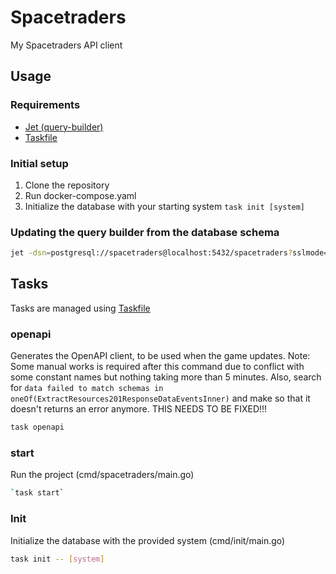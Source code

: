 # Spacetraders

My Spacetraders API client

## Usage

### Requirements 
- [Jet (query-builder)](https://github.com/go-jet/jet)
- [Taskfile](https://taskfile.dev/)


### Initial setup
1. Clone the repository
2. Run docker-compose.yaml
3. Initialize the database with your starting system `task init [system]`

### Updating the query builder from the database schema

```bash
jet -dsn=postgresql://spacetraders@localhost:5432/spacetraders?sslmode=disable -schema=public -path=./.gen
```

## Tasks

Tasks are managed using [Taskfile](https://taskfile.dev/)

### openapi

Generates the OpenAPI client, to be used when the game updates.
Note: Some manual works is required after this command due to conflict with some constant names but nothing taking more than 5 minutes.
Also, search for `data failed to match schemas in oneOf(ExtractResources201ResponseDataEventsInner)` and make so that it doesn't returns an error anymore. THIS NEEDS TO BE FIXED!!!

```bash
task openapi
```

### start

Run the project (cmd/spacetraders/main.go)

```bash
`task start` 
```

### Init

Initialize the database with the provided system (cmd/init/main.go)


```bash
task init -- [system]
```
```
```
